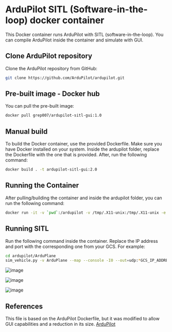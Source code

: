 # ArduPilot SITL (Software-in-the-loop) docker container

This Docker container runs ArduPilot with SITL (software-in-the-loop). You can compile ArduPilot inside the container and simulate with GUI. 

## Clone ArduPilot repository

Clone the ArduPilot repository from GitHub:
```bash
git clone https://github.com/ArduPilot/ardupilot.git
```

## Pre-built image - Docker hub

You can pull the pre-built image:

```bash
docker pull grep007/ardupilot-sitl-gui:1.0
```

## Manual build

To build the Docker container, use the provided Dockerfile. Make sure you have Docker installed on your system. Inside the ardupilot folder, replace the Dockerfile with the one that is provided. After, run the following command:

```bash
docker build . -t ardupilot-sitl-gui:2.0
```

## Running the Container

After pulling/building the container and inside the ardupilot folder, you can run the following command:

```bash
docker run -it -v `pwd`:/ardupilot -v /tmp/.X11-unix:/tmp/.X11-unix -e DISPLAY=$DISPLAY ardupilot-sitl-gui /bin/bash 
```

## Running SITL

Run the following command inside the container. Replace the IP address and port with the corresponding one from your GCS. For example:

```bash
cd ardupilot/ArduPlane
sim_vehicle.py -v ArduPlane --map --console -I0 --out=udp:*GCS_IP_ADDRES*:*UDP_PORT*
```

![image](https://github.com/grep265/Docker/assets/81888131/70c1735f-5fff-4cc5-b4aa-db3bdf0142a6)

![image](https://github.com/grep265/Docker/assets/81888131/1f644a94-84c5-42a3-98de-796d5687cb7c)

![image](https://github.com/grep265/Docker/assets/81888131/fda6e606-65c7-492b-90f7-a9a41ec1582c)



## References

This file is based on the ArduPilot Dockerfile, but it was modified to allow GUI capabilities and a reduction in its size.
[ArduPilot](https://github.com/ArduPilot/ardupilot.git)
